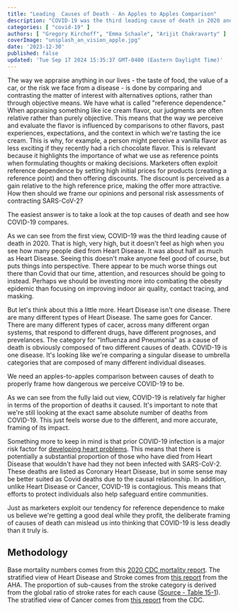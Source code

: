 ```yaml
---
title: "Leading  Causes of Death - An Apples to Apples Comparison"
description: "COVID-19 was the third leading cause of death in 2020 and the fourth in 2022. Here, we analyze how the leading causes of death compare to each other when looked at with a more fine grain perspective."
categories: [ "covid-19" ]
authors: [ "Gregory Kirchoff", "Emma Schaale", "Arijit Chakravarty" ]
coverImage: "unsplash_an_vision_apple.jpg"
date: '2023-12-30'
published: false
updated: 'Tue Sep 17 2024 15:35:37 GMT-0400 (Eastern Daylight Time)'
---
```

<script> // usables
	import RecipeCard from '$lib/components/usables/RecipeCard/RecipeCard.svelte';
import CauseOfDeathChart from '$lib/components/internal/projects/CauseOfDeath/CauseOfDeathChart.svelte';
</script>

<CauseOfDeathChart />

The way we appraise anything in our lives - the taste of food, the value of a car, or the risk we face from a disease - is done by comparing and contrasting the matter of interest with alternatives options, rather than through objective means. We have what is called "reference dependence." When appraising something like ice cream flavor, our judgments are often relative rather than purely objective. This means that the way we perceive and evaluate the flavor is influenced by comparisons to other flavors, past experiences, expectations, and the context in which we're tasting the ice cream. This is why, for example, a person might perceive a vanilla flavor as less exciting if they recently had a rich chocolate flavor. This is relevant because it highlights the importance of what we use as reference points when formulating thoughts or making decisions. Marketers often exploit reference dependence by setting high initial prices for products (creating a reference point) and then offering discounts. The discount is perceived as a gain relative to the high reference price, making the offer more attractive. How then should we frame our opinions and personal risk assessments of contracting SARS-CoV-2?

The easiest answer is to take a look at the top causes of death and see how COVID-19 compares.

As we can see from the first view, COVID-19 was the third leading cause of death in 2020. That is high, very high, but it doesn't feel as high when you see how many people died from Heart Disease. It was about half as much as Heart Disease. Seeing this doesn't make anyone feel good of course, but puts things into perspective. There appear to be much worse things out there than Covid that our time, attention, and resources should be going to instead. Perhaps we should be investing more into combating the obesity epidemic than focusing on improving indoor air quality, contact tracing, and masking.

But let's think about this a little more. Heart Disease isn't one disease. There are many different types of Heart Disease. The same goes for Cancer. There are many different types of cacer, across many different organ systems, that respond to different drugs, have different prognoses, and prevelances. The category for "Influenza and Pneumonia" as a cause of death is obviously composed of two different causes of death. COVID-19 is one disease. It's looking like we're comparing a singular disease to umbrella categories that are composed of many different individual diseases.

We need an apples-to-apples comparison between causes of death to properly frame how dangerous we perceive COVID-19 to be.

As we can see from the fully laid out view, COVID-19 is relatively far higher in terms of the proportion of deaths it caused. It's important to note that we're still looking at the exact same absolute number of deaths from COVID-19. This just feels worse due to the different, and more accurate, framing of its impact.

Something more to keep in mind is that prior COVID-19 infection is a major risk factor for [developing heart problems](https://my.clevelandclinic.org/health/articles/heart-problems-after-covid). This means that there is potentially a substantial proportion of those who have died from Heart Disease that wouldn't have had they not been infected with SARS-CoV-2. These deaths are listed as Coronary Heart Disease, but in some sense may be better suited as Covid deaths due to the causal relationship. In addition, unlike Heart Disease or Cancer, COVID-19 is contagious. This means that efforts to protect individuals also help safeguard entire communities.

Just as marketers exploit our tendency for reference dependence to make us believe we're getting a good deal while they profit, the deliberate framing of causes of death can mislead us into thinking that COVID-19 is less deadly than it truly is.

## Methodology

Base mortality numbers comes from this [2020 CDC mortality report](https://www.cdc.gov/nchs/data/databriefs/db427-tables.pdf#4). The stratified view of Heart Disease and Stroke comes from [this report](https://www.ahajournals.org/doi/10.1161/CIR.0000000000001123#F14-1) from the AHA. The proportion of sub-causes from the stroke category is derived from the global ratio of stroke rates for each cause ([Source - Table 15-1](https://www.ahajournals.org/doi/10.1161/CIR.0000000000001123#R3-24)). The stratified view of Cancer comes from [this report](https://gis.cdc.gov/Cancer/USCS/#/AtAGlance/) from the CDC.
